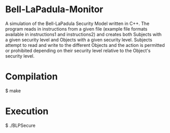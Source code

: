 # Bell-LaPadula-Monitor
A simulation of the Bell-LaPadula Security Model written in C++. The program reads in instructions from a given file (example file formats available in instructions1 and instructions2) and creates both Subjects with a given security level and Objects with a given security level. Subjects attempt to read and write to the different Objects and the action is permitted or prohibited depending on their security level relative to the Object's security level.

# Compilation
  $ make
  
# Execution

  $ ./BLPSecure <filename>
